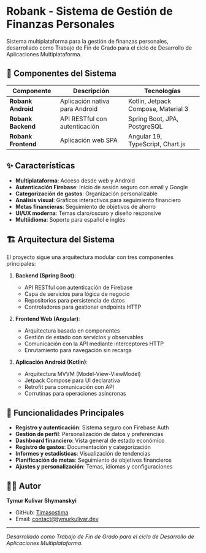 # Robank - Sistema de Gestión de Finanzas Personales

Sistema multiplataforma para la gestión de finanzas personales, desarrollado como Trabajo de Fin de Grado para el ciclo de Desarrollo de Aplicaciones Multiplataforma.

## 📱 Componentes del Sistema

| Componente | Descripción | Tecnologías |
|------------|-------------|------------|
| **Robank Android** | Aplicación nativa para Android | Kotlin, Jetpack Compose, Material 3 |
| **Robank Backend** | API RESTful con autenticación | Spring Boot, JPA, PostgreSQL |
| **Robank Frontend** | Aplicación web SPA | Angular 19, TypeScript, Chart.js |

## ✨ Características

- **Multiplataforma**: Acceso desde web y Android
- **Autenticación Firebase**: Inicio de sesión seguro con email y Google
- **Categorización de gastos**: Organización personalizable
- **Análisis visual**: Gráficos interactivos para seguimiento financiero
- **Metas financieras**: Seguimiento de objetivos de ahorro
- **UI/UX moderna**: Temas claro/oscuro y diseño responsive
- **Multiidioma**: Soporte para español e inglés

## 🏗️ Arquitectura del Sistema

El proyecto sigue una arquitectura modular con tres componentes principales:

1. **Backend (Spring Boot)**:
   - API RESTful con autenticación de Firebase
   - Capa de servicios para lógica de negocio
   - Repositorios para persistencia de datos
   - Controladores para gestionar endpoints HTTP

2. **Frontend Web (Angular)**:
   - Arquitectura basada en componentes
   - Gestión de estado con servicios y observables
   - Comunicación con la API mediante interceptores HTTP
   - Enrutamiento para navegación sin recarga

3. **Aplicación Android (Kotlin)**:
   - Arquitectura MVVM (Model-View-ViewModel)
   - Jetpack Compose para UI declarativa
   - Retrofit para comunicación con API
   - Corrutinas para operaciones asíncronas

## 📱 Funcionalidades Principales

- **Registro y autenticación**: Sistema seguro con Firebase Auth
- **Gestión de perfil**: Personalización de datos y preferencias
- **Dashboard financiero**: Vista general de estado económico
- **Registro de gastos**: Documentación y categorización
- **Informes y estadísticas**: Visualización de tendencias
- **Planificación de metas**: Seguimiento de objetivos financieros
- **Ajustes y personalización**: Temas, idiomas y configuraciones

## 👨‍💻 Autor

**Tymur Kulivar Shymanskyi**
- GitHub: [Timasostima](https://github.com/Timasostima)
- Email: contact@tymurkulivar.dev

---

*Desarrollado como Trabajo de Fin de Grado para el ciclo de Desarrollo de Aplicaciones Multiplataforma.*
